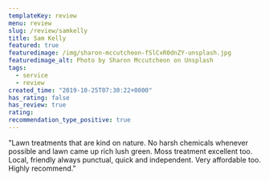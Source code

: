 ```yaml
---
templateKey: review
menu: review
slug: /review/samkelly
title: Sam Kelly
featured: true
featuredimage: /img/sharon-mccutcheon-fSlCxR0dnZY-unsplash.jpg
featuredimage_alt: Photo by Sharon Mccutcheon on Unsplash
tags:
  - service
  - review
created_time: "2019-10-25T07:30:22+0000"
has_rating: false
has_review: true
rating: 
recommendation_type_positive: true
---
```

"Lawn treatments that are kind on nature. No harsh chemicals whenever possible and lawn came up rich lush green. Moss treatment excellent too. Local, friendly always punctual, quick and independent. Very affordable too. Highly recommend."